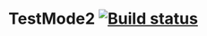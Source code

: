 # TestMode2 [![Build status](https://ci.appveyor.com/api/projects/status/uib50ceqy55l7kud?svg=true)](https://ci.appveyor.com/project/evgen-zykova/testmode2)
